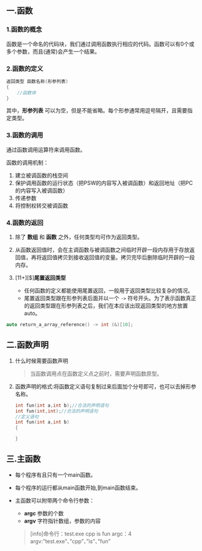 ## 一.函数
### 1.函数的概念
函数是一个命名的代码块，我们通过调用函数执行相应的代码。函数可以有0个或多个参数，而且(通常)会产生一个结果。
### 2.函数的定义
```c++
返回类型 函数名称(形参列表)
{
	//函数体
}
```
其中，**形参列表** 可以为空，但是不能省略。每个形参通常用逗号隔开，且需要指定类型。
### 3.函数的调用
通过函数调用运算符来调用函数。

函数的调用机制：
1. 建立被调函数的栈空间
2. 保护调用函数的运行状态（把PSW的内容写入被调函数）和返回地址（把PC的内容写入被调函数）
3. 传递参数
4. 将控制权转交被调函数

### 4.函数的返回
1.	除了 **数组** 和 **函数** 之外，任何类型均可作为返回类型。

2.	从函数返回值时，会在主调函数与被调函数之间临时开辟一段内存用于存放返回值，再将返回值拷贝到接收返回值的变量。拷贝完毕后删除临时开辟的一段内存。

3.	\[11+\][$]**尾置返回类型**
	+	任何函数的定义都能使用尾置返回，一般用于返回类型比较复杂的情况。
	+	尾置返回类型跟在形参列表后面并以一个 `->` 符号开头。为了表示函数真正的返回类型跟在形参列表之后，我们在本应该出现返回类型的地方放置auto。
```c++
auto return_a_array_reference() -> int (&)[10];
```

## 二.函数声明

1. 什么时候需要函数声明

   >当函数调用点在函数定义点之前时，需要声明函数原型。

2. 函数声明的格式:将函数定义语句复制过来后面加个分号即可，也可以去掉形参名称。

   ```c++
   int fun(int a,int b);//合法的声明语句
   int fun(int,int);//合法的声明语句
   //定义语句
   int fun(int a,int b)
   {
   
   }
   ```

## 三.主函数

+ 每个程序有且只有一个main函数。

+ 每个程序的运行都从main函数开始,到main函数结束。

+ 主函数可以附带两个命令行参数：

  +	**argc** 参数的个数
  +	**argv** 字符指针数组，参数的内容

  >[info]命令行：test.exe cpp is fun
  >argc：4
  >argv:”test.exe”、”cpp”、”is”、”fun”

